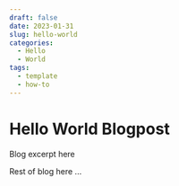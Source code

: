 ```yaml
---
draft: false
date: 2023-01-31
slug: hello-world
categories:
  - Hello
  - World
tags:
  - template
  - how-to
---
```



# Hello World Blogpost

Blog excerpt here

<!-- more -->

Rest of blog here
...